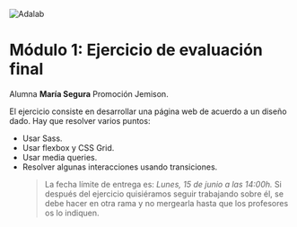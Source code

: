 ![Adalab](https://beta.adalab.es/resources/images/adalab-logo-155x61-bg-white.png)

# Módulo 1: Ejercicio de evaluación final

Alumna **María Segura** Promoción Jemison.

El ejercicio consiste en desarrollar una página web de acuerdo a un diseño dado. Hay que resolver varios
puntos:

- Usar Sass.
- Usar flexbox y CSS Grid.
- Usar media queries.
- Resolver algunas interacciones usando transiciones.
  > La fecha límite de entrega es: _Lunes, 15 de junio a las 14:00h._ Si después
  > del ejercicio quisiéramos seguir trabajando sobre él, se debe hacer en otra rama y no mergearla hasta que los profesores os lo indiquen.
